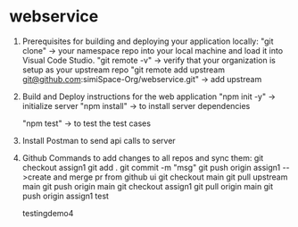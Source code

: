 # webservice

1. Prerequisites for building and deploying your application locally:
    "git clone" -> your namespace repo into your local machine and load it into Visual Code Studio. 
    "git remote -v" -> verify that your organization is setup as your upstream repo
    "git remote add upstream git@github.com:simiSpace-Org/webservice.git" -> add upstream
    

2. Build and Deploy instructions for the web application
   "npm init -y" -> initialize server
   "npm install" -> to install server dependencies
  
   "npm test" -> to test the test cases
   
3. Install Postman to send api calls to server

4. Github Commands to add changes to all repos and sync them: 
    git checkout assign1
    git add .
    git commit -m "msg"
    git push origin assign1
    -->create and merge pr from github ui
    git checkout main
    git pull upstream main
    git push origin main
    git checkout assign1
    git pull origin main
    git push origin assign1 test

   testingdemo4
